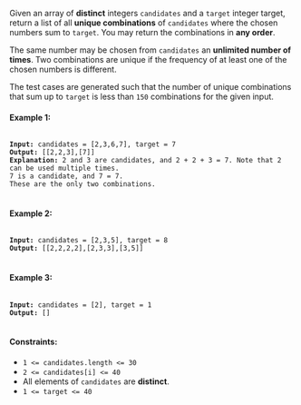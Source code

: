 Given an array of **distinct** integers `candidates` and a `target` integer target, return a list of all **unique combinations** of `candidates` where the chosen numbers sum to `target`. You may return the combinations in **any order**.

The same number may be chosen from `candidates` an **unlimited number of times**. Two combinations are unique if the frequency of at least one of the chosen numbers is different.

The test cases are generated such that the number of unique combinations that sum up to `target` is less than `150` combinations for the given input.
 

#### Example 1:

<pre>
<code>
<b>Input:</b> candidates = [2,3,6,7], target = 7
<b>Output:</b> [[2,2,3],[7]]
<b>Explanation:</b> 2 and 3 are candidates, and 2 + 2 + 3 = 7. Note that 2 can be used multiple times.
7 is a candidate, and 7 = 7.
These are the only two combinations.
</code>
</pre>

#### Example 2:

<pre>
<code>
<b>Input:</b> candidates = [2,3,5], target = 8
<b>Output:</b> [[2,2,2,2],[2,3,3],[3,5]]
</code>
</pre>

#### Example 3:

<pre>
<code>
<b>Input:</b> candidates = [2], target = 1
<b>Output:</b> []
</code>
</pre>
 

#### Constraints:

- `1 <= candidates.length <= 30`
- `2 <= candidates[i] <= 40`
- All elements of `candidates` are **distinct**.
- `1 <= target <= 40`
